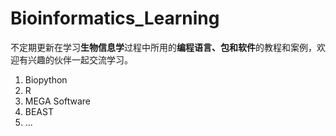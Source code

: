 # Bioinformatics_Learning

不定期更新在学习**生物信息学**过程中所用的**编程语言、包和软件**的教程和案例，欢迎有兴趣的伙伴一起交流学习。

1. Biopython
2. R
3. MEGA Software
4. BEAST
5. ...